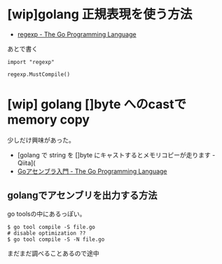 # [wip]golang 正規表現を使う方法

- [regexp - The Go Programming Language](https://golang.org/pkg/regexp/)

あとで書く

```golang
import "regexp"

regexp.MustCompile()
```

# [wip] golang []byte へのcastでmemory copy

少しだけ興味があった。

- [golang で string を []byte にキャストするとメモリコピーが走ります - Qiita](
- [Goアセンブラ入門 - The Go Programming Language](http://golang-jp.org/doc/asm)


## golangでアセンブリを出力する方法

go toolsの中にあるっぽい。

```golang
$ go tool compile -S file.go
# disable optimization ??
$ go tool compile -S -N file.go
```

まだまだ調べることあるので途中
